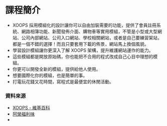 # 課程簡介

* XOOPS 採用模組化的設計讓你可以自由加裝需要的功能，提供了會員註冊系統、網路相簿功能、新聞發佈介面、購物車等實用模組，不管是小型或大型網站、公司內部網站、公司入口網站、學校相關網站，或者是自己要練習架站，都是一個不錯的選擇！而且只要套用下載的佈景，網站馬上換個風貌。
* 學習設計模組讓你更深入了解 XOOPS 架構，提升維護網站運作的能力。
* 這些模組都是開放原始碼，你也能把不合用的程式改成自己心目中理想的模組。
* 你更可以開發全新的模組，提供給他人使用。
* 想要國際化你的模組，也是簡單的事。
* 打電玩花錢又花時間，寫程式是最便宜的休閒活動。



### 資料來源
* [XOOPS - 維基百科](https://zh.wikipedia.org/wiki/XOOPS)
* [阿榮福利味](http://www.azofreeware.com/2014/01/xoops-256-php.html)
* 





